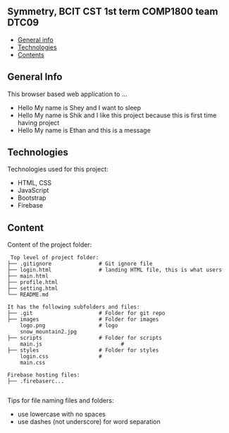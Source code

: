 ## Symmetry, BCIT CST 1st term COMP1800 team DTC09

* [General info](#general-info)
* [Technologies](#technologies)
* [Contents](#content)

## General Info
This browser based web application to ...
* Hello My name is Shey and I want to sleep
* Hello My name is Shik and I like this project because this is first time having project
* Hello My name is Ethan and this is a message
	
## Technologies
Technologies used for this project:
* HTML, CSS
* JavaScript
* Bootstrap 
* Firebase
	
## Content
Content of the project folder:

```
 Top level of project folder: 
├── .gitignore               # Git ignore file
├── login.html               # landing HTML file, this is what users ├── main.html  
├── profile.html
├── setting.html    
└── README.md

It has the following subfolders and files:
├── .git                     # Folder for git repo
├── images                   # Folder for images
    logo.png                 # logo
    snow_mountain2.jpg  
├── scripts                  # Folder for scripts
    main.js                         # 
├── styles                   # Folder for styles
    login.css                # 
    main.css

Firebase hosting files: 
├── .firebaserc...


```

Tips for file naming files and folders:
* use lowercase with no spaces
* use dashes (not underscore) for word separation

